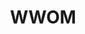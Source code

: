 ---
title: WWOM
action: Obtenez plus de clients fidèles automatiquement.
image: /assets/heroImage.svg
---